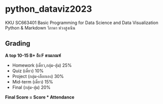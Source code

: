 # python_dataviz2023
KKU SC663401 Basic Programming for Data Science and Data Visualization 
Python & Markdown
วิภาดา ห่วงสูงเนิน

## Grading
**A top 10-15 B+ ถึง F ตามเกณฑ์**
- Homework (เดี่ยว,กลุ่ม-สุ่ม) 25%
- Quiz (เดี่ยว) 10%
- Project (กลุ่ม-เลือกเอง) 30%
- Mid-term (เดี่ยว) 15% 
- Final  (กลุ่ม-สุ่ม) 20%

**Final Score = Score * Attendance**


